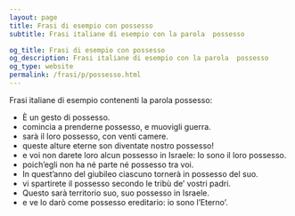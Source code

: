 ```yaml
---
layout: page
title: Frasi di esempio con possesso 
subtitle: Frasi italiane di esempio con la parola  possesso

og_title: Frasi di esempio con possesso 
og_description: Frasi italiane di esempio con la parola  possesso
og_type: website
permalink: /frasi/p/possesso.html
---
```


Frasi italiane di esempio contenenti la parola possesso:


- È un gesto di possesso.
- comincia a prenderne possesso, e muovigli guerra.
- sarà il loro possesso, con venti camere.
- queste alture eterne son diventate nostro possesso!
- e voi non darete loro alcun possesso in Israele: Io sono il loro possesso.
- poich’egli non ha né parte né possesso tra voi.
- In quest’anno del giubileo ciascuno tornerà in possesso del suo.
- vi spartirete il possesso secondo le tribù de’ vostri padri.
- Questo sarà territorio suo, suo possesso in Israele.
- e ve lo darò come possesso ereditario: io sono l’Eterno’.
